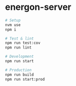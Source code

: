 # energon-server

```bash
# Setup
nvm use
npm i

# Test & lint
npm run test:cov
npm run lint

# Development
npm run start

# Production
npm run build
npm run start:prod
```
